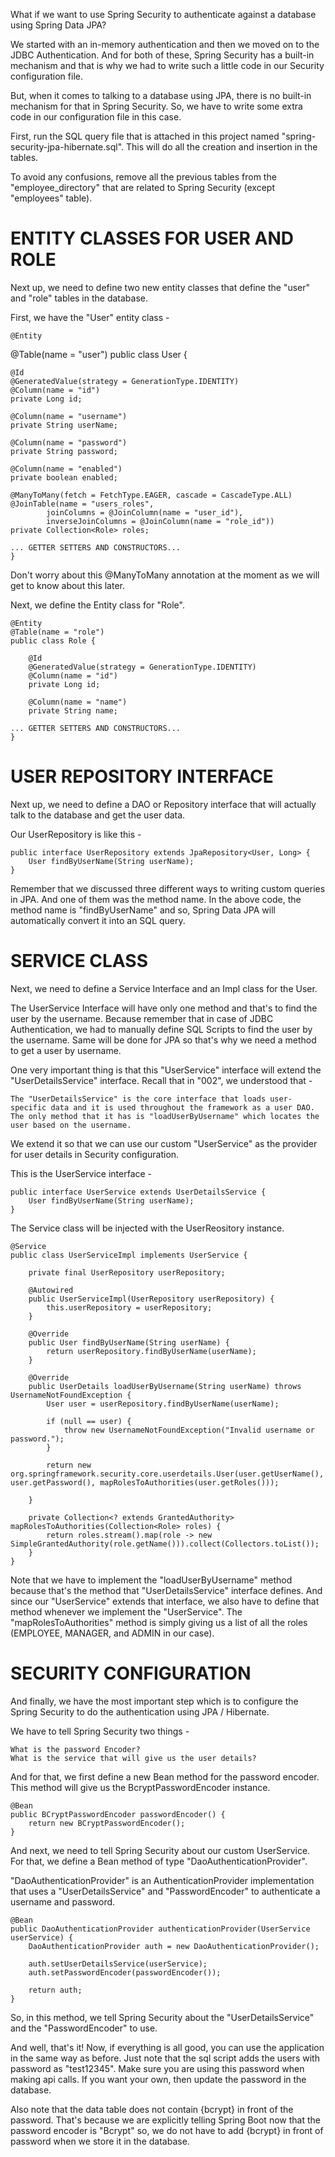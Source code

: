 What if we want to use Spring Security to authenticate against a database using Spring Data JPA?

We started with an in-memory authentication and then we moved on to the JDBC Authentication. And for both of these, Spring Security has a built-in mechanism and that is why we had to write such a little code in our Security configuration file.

But, when it comes to talking to a database using JPA, there is no built-in mechanism for that in Spring Security. So, we have to write some extra code in our configuration file in this case.

First, run the SQL query file that is attached in this project named "spring-security-jpa-hibernate.sql". This will do all the creation and insertion in the tables.

To avoid any confusions, remove all the previous tables from the "employee_directory" that are related to Spring Security (except "employees" table).

# ENTITY CLASSES FOR USER AND ROLE

Next up, we need to define two new entity classes that define the "user" and "role" tables in the database.

First, we have the "User" entity class - 

    @Entity
@Table(name = "user")
public class User {

    @Id
    @GeneratedValue(strategy = GenerationType.IDENTITY)
    @Column(name = "id")
    private Long id;

    @Column(name = "username")
    private String userName;

    @Column(name = "password")
    private String password;

    @Column(name = "enabled")
    private boolean enabled;

    @ManyToMany(fetch = FetchType.EAGER, cascade = CascadeType.ALL)
    @JoinTable(name = "users_roles",
            joinColumns = @JoinColumn(name = "user_id"),
            inverseJoinColumns = @JoinColumn(name = "role_id"))
    private Collection<Role> roles;

    ... GETTER SETTERS AND CONSTRUCTORS...
    }

Don't worry about this @ManyToMany annotation at the moment as we will get to know about this later.

Next, we define the Entity class for "Role".

    @Entity
    @Table(name = "role")
    public class Role {

        @Id
        @GeneratedValue(strategy = GenerationType.IDENTITY)
        @Column(name = "id") 
        private Long id;

        @Column(name = "name")
        private String name;

    ... GETTER SETTERS AND CONSTRUCTORS...
    }

# USER REPOSITORY INTERFACE

Next up, we need to define a DAO or Repository interface that will actually talk to the database and get the user data.

Our UserRepository is like this - 

    public interface UserRepository extends JpaRepository<User, Long> {
        User findByUserName(String userName);
    }

Remember that we discussed three different ways to writing custom queries in JPA. And one of them was the method name. In the above code, the method name is "findByUserName" and so, Spring Data JPA will automatically convert it into an SQL query.

# SERVICE CLASS

Next, we need to define a Service Interface and an Impl class for the User.

The UserService Interface will have only one method and that's to find the user by the username. Because remember that in case of JDBC Authentication, we had to manually define SQL Scripts to find the user by the username. Same will be done for JPA so that's why we need a method to get a user by username.

One very important thing is that this "UserService" interface will extend the "UserDetailsService" interface. Recall that in "002", we understood that - 

    The "UserDetailsService" is the core interface that loads user-specific data and it is used throughout the framework as a user DAO. The only method that it has is "loadUserByUsername" which locates the user based on the username.

We extend it so that we can use our custom "UserService" as the provider for user details in Security configuration.

This is the UserService interface - 

    public interface UserService extends UserDetailsService {
        User findByUserName(String userName);
    }

The Service class will be injected with the UserReository instance.


    @Service
    public class UserServiceImpl implements UserService {

        private final UserRepository userRepository;

        @Autowired
        public UserServiceImpl(UserRepository userRepository) {
            this.userRepository = userRepository;
        }

        @Override
        public User findByUserName(String userName) {
            return userRepository.findByUserName(userName);
        }

        @Override
        public UserDetails loadUserByUsername(String userName) throws UsernameNotFoundException {
            User user = userRepository.findByUserName(userName);

            if (null == user) {
                throw new UsernameNotFoundException("Invalid username or password.");
            }

            return new org.springframework.security.core.userdetails.User(user.getUserName(), user.getPassword(), mapRolesToAuthorities(user.getRoles()));

        }

        private Collection<? extends GrantedAuthority> mapRolesToAuthorities(Collection<Role> roles) {
            return roles.stream().map(role -> new SimpleGrantedAuthority(role.getName())).collect(Collectors.toList());
        }
    }


Note that we have to implement the "loadUserByUsername" method because that's the method that "UserDetailsService" interface defines. And since our "UserService" extends that interface, we also have to define that method whenever we implement the "UserService". The "mapRolesToAuthorities" method is simply giving us a list of all the roles (EMPLOYEE, MANAGER, and ADMIN in our case).

# SECURITY CONFIGURATION

And finally, we have the most important step which is to configure the Spring Security to do the authentication using JPA / Hibernate.

We have to tell Spring Security two things - 

    What is the password Encoder?
    What is the service that will give us the user details?

And for that, we first define a new Bean method for the password encoder. This method will give us the BcryptPasswordEncoder instance.

    @Bean
    public BCryptPasswordEncoder passwordEncoder() {
        return new BCryptPasswordEncoder();
    }

And next, we need to tell Spring Security about our custom UserService. For that, we define a Bean method of type "DaoAuthenticationProvider".

"DaoAuthenticationProvider" is an AuthenticationProvider implementation that uses a "UserDetailsService" and "PasswordEncoder" to authenticate a username and password.

    @Bean
    public DaoAuthenticationProvider authenticationProvider(UserService userService) {
        DaoAuthenticationProvider auth = new DaoAuthenticationProvider();

        auth.setUserDetailsService(userService);
        auth.setPasswordEncoder(passwordEncoder());

        return auth;
    }

So, in this method, we tell Spring Security about the "UserDetailsService" and the "PasswordEncoder" to use.

And well, that's it! Now, if everything is all good, you can use the application in the same way as before. Just note that the sql script adds the users with password as "test12345". Make sure you are using this password when making api calls. If you want your own, then update the password in the database.

Also note that the data table does not contain {bcrypt} in front of the password. That's because we are explicitly telling Spring Boot now that the password encoder is "Bcrypt" so, we do not have to add {bcrypt} in front of password when we store it in the database.